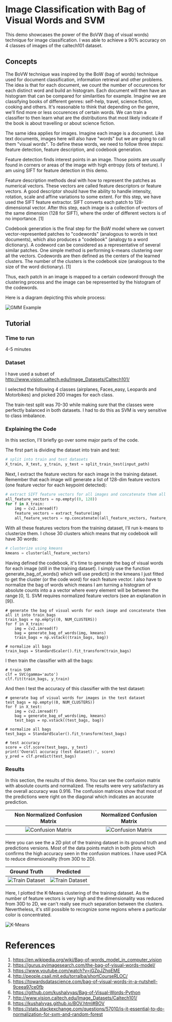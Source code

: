 # Image Classification with Bag of Visual Words and SVM
This demo showcases the power of the BoVW (bag of visual words) technique for image classification.
I was able to achieve a 90% accuracy on 4 classes of images of the caltech101 dataset. 

## Concepts
The BoVW technique was inspired by the BoW (bag of words) technique used for document classification, information 
retrieval and other problems. The idea is that for each document, we count the number of occurences for each
distinct word and build an histogram. Each document will then have an histogram that can be compared for similarities
for example. Imagine we are classifying books of different genres: self-help, travel, science fiction, cooking and others.
It's reasonable to think that depending on the genre, we'll find more or less occurences of certain words.
We can train a classifier to then learn what are the distributions that most likely indicate if the book is about
travelling or about science fiction. 

The same idea applies for images. Imagine each image is a document. Like text documents, images here will also have
"words" but we are going to call them "visual words". To define these words, we need to follow three steps: 
feature detection, feature description, and codebook generation.

Feature detection finds interest points in an image. Those points are usually found in corners or areas of the image 
with high entropy (lots of texture). I am using SIFT for feature detection in this demo. 

Feature description methods deal with how to represent the patches as numerical vectors. These vectors are 
called feature descriptors or feature vectors. A good descriptor should have the ability to handle intensity,
rotation, scale and affine variations to some extent. For this step, we have used the SIFT feature extractor.
SIFT converts each patch to 128-dimensional vector.  After this step, each image is a collection of vectors of the same
dimension (128 for SIFT), where the order of different vectors is of no importance. [1]

Codebook generation is the final step for the BoW model where we convert vector-represented patches to "codewords" 
(analogous to words in text documents), which also produces a "codebook" (analogy to a word dictionary). 
A codeword can be considered as a representative of several similar patches. 
One simple method is performing k-means clustering over all the vectors.
Codewords are then defined as the centers of the learned clusters. 
The number of the clusters is the codebook size (analogous to the size of the word dictionary). [1]

Thus, each patch in an image is mapped to a certain codeword through the clustering process
and the image can be represented by the histogram of the codewords.
 
Here is a diagram depicting this whole process:

![GMM Example](results/bovw_diagram.jpeg) 


## Tutorial
### Time to run
4-5 minutes

### Dataset
I have used a subset of http://www.vision.caltech.edu/Image_Datasets/Caltech101/

I selected the following 4 classes (airplanes, Faces_easy, Leopards and Motorbikes) and picked
200 images for each class.

The train-test split was 70-30 while making sure that the classes were perfectly balanced in both datasets. 
I had to do this as SVM is very sensitive to class imbalance.


### Explaining the Code
In this section, I'll briefly go over some major parts of the code.

The first part is dividing the dataset into train and test:
````python
# split into train and test datasets
X_train, X_test, y_train, y_test = split_train_test(input_path)
````

Next, I extract the feature vectors for each image in the training dataset. 
Remember that each image will generate a list of 128-dim 
feature vectors (one feature vector for each keypoint detected):
```python
# extract SIFT feature vectors for all images and concatenate them all into all_feature_vectors
all_feature_vectors = np.empty((0, 128))
for f in X_train:
    img = cv2.imread(f)
    feature_vectors = extract_feature(img)
    all_feature_vectors = np.concatenate((all_feature_vectors, feature_vectors), axis=0)
```

With all these features vectors from the training dataset, I'll run k-means to clusterize them. I chose 30 clusters
which means that my codebook will have 30 words:
```python
# clusterize using kmeans
kmeans = cluster(all_feature_vectors)
```

Having defined the codebook, it's time to generate the bag of visual words for each image (still in the training dataset).
I simply use the function generate_bag_of_words() which will use predict() in the kmeans I just fitted to get
the cluster (or the code word) for each feature vector. I also have to normalize the bag of words which means
I am turning a histogram of absolute counts into a a vector where every element will be between the range [0, 1]. 
SVM requires normalized feature vectors (see an explanation in [9]).
```
# generate the bag of visual words for each image and concatenate them all it into train_bags
train_bags = np.empty((0, NUM_CLUSTERS))
for f in X_train:
    img = cv2.imread(f)
    bag = generate_bag_of_words(img, kmeans)
    train_bags = np.vstack((train_bags, bag))

# normalize all bags
train_bags = StandardScaler().fit_transform(train_bags)
```

I then train the classifier with all the bags:
```
# train SVM
clf = SVC(gamma='auto')
clf.fit(train_bags, y_train)
```

And then I test the accuracy of this classifier with the test dataset:
```
# generate bag of visual words for images in the test dataset
test_bags = np.empty((0, NUM_CLUSTERS))
for f in X_test:
    img = cv2.imread(f)
    bag = generate_bag_of_words(img, kmeans)
    test_bags = np.vstack((test_bags, bag))

# normalize all bags
test_bags = StandardScaler().fit_transform(test_bags)

# test accuracy
score = clf.score(test_bags, y_test)
print('Overall accuracy (test dataset):', score)
y_pred = clf.predict(test_bags)
```

### Results
In this section, the results of this demo. 
You can see the confusion matrix with absolute counts and normalized.
The results were very satisfactory as the overall accuracy was 0.916. The confusion matrices show that most of the
predictions were right on the diagonal which indicates an accurate prediction. 

Non Normalized Confusion Matrix            |  Normalized Confusion Matrix
:-------------------------:|:-------------------------:
![Confusion Matrix](results/non_normalized_confusion_matrix.png?raw=true)  |  ![Confusion Matrix](results/normalized_confusion_matrix.png?raw=true)

Here you can see the a 2D plot of the training dataset in its ground truth and predictions versions. Most of the data
points match in both plots which confirms the high accuracy seen in the confusion matrices. 
I have used PCA to reduce dimensionality (from 30D to 2D).

Ground Truth             |  Predicted
:-------------------------:|:-------------------------:
![Train Dataset](results/svm_ground_truth.png?raw=true)  |  ![Train Dataset](results/svm_predicted.png?raw=true)

Here, I plotted the K-Means clustering of the training dataset. As the number of feature vectors is very high and
the dimensionality was reduced from 30D to 2D, we can't really see much separation between the clusters. 
Nevertheless, it's still possible to recognize some regions where a particular color is concentrated.

![K-Means](results/kmeans.png?raw=true) 


# References
1. https://en.wikipedia.org/wiki/Bag-of-words_model_in_computer_vision
2. https://gurus.pyimagesearch.com/the-bag-of-visual-words-model/
3. https://www.youtube.com/watch?v=iGZpJZhqEME
4. http://people.csail.mit.edu/torralba/shortCourseRLOC/
5. https://towardsdatascience.com/bag-of-visual-words-in-a-nutshell-9ceea97ce0fb
6. https://github.com/kushalvyas/Bag-of-Visual-Words-Python
7. http://www.vision.caltech.edu/Image_Datasets/Caltech101/
8. https://kushalvyas.github.io/BOV.html#BOV
9. https://stats.stackexchange.com/questions/57010/is-it-essential-to-do-normalization-for-svm-and-random-forest